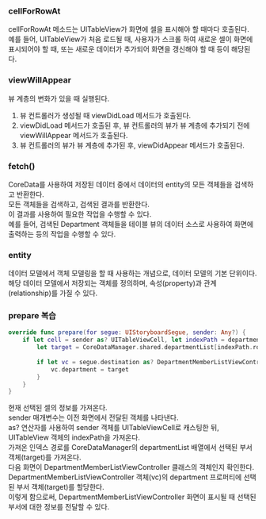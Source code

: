 ### cellForRowAt
cellForRowAt 메소드는 UITableView가 화면에 셀을 표시해야 할 때마다 호출된다.<br>
예를 들어, UITableView가 처음 로드될 때, 사용자가 스크롤 하여 새로운 셀이 화면에 표시되어야
할 때, 또는 새로운 데이터가 추가되어 화면을 갱신해야 할 때 등이 해당된다.<br>


### viewWillAppear
뷰 계층의 변화가 있을 때 실행된다.<br>
1. 뷰 컨트롤러가 생성될 때 viewDidLoad 메서드가 호출된다.<br>
2. viewDidLoad 메서드가 호출된 후, 뷰 컨트롤러의 뷰가 뷰 계층에 추가되기 전에 viewWillAppear 메서드가 호출된다.<br>
3. 뷰 컨트롤러의 뷰가 뷰 계층에 추가된 후, viewDidAppear 메서드가 호출된다.<br>


### fetch()
CoreData를 사용하여 저장된 데이터 중에서 데이터의 entity의 모든 객체들을 검색하고 반환한다.<br>
모든 객체들을 검색하고, 검색된 결과를 반환한다.<br>
이 결과를 사용하여 필요한 작업을 수행할 수 있다.<br>
예를 들어, 검색된 Department 객체들을 테이블 뷰의 데이터 소스로 사용하여 화면에 출력하는 등의 작업을 수행할 수 있다.<br>

### entity
데이터 모델에서 객체 모델링을 할 때 사용하는 개념으로, 데이터 모델의 기본 단위이다.<br>
해당 데이터 모델에서 저장되는 객체를 정의하며, 속성(property)과 관계(relationship)를 가질 수 있다.<br>


### prepare 복습
```swift
override func prepare(for segue: UIStoryboardSegue, sender: Any?) {
    if let cell = sender as? UITableViewCell, let indexPath = departmentListTableView.indexPath(for: cell) {
        let target = CoreDataManager.shared.departmentList[indexPath.row]
        
        if let vc = segue.destination as? DepartmentMemberListViewController {
            vc.department = target
        }
    }
}
```
현재 선택된 셀의 정보를 가져온다.<br>
sender 매개변수는 이전 화면에서 전달된 객체를 나타낸다.<br>
as? 연산자를 사용하여 sender 객체를 UITableViewCell로 캐스팅한 뒤, UITableView 객체의 indexPath을 가져온다.<br>
가져온 인덱스 경로를 CoreDataManager의 departmentList 배열에서 선택된 부서 객체(target)를 가져온다.<br>
다음 화면이 DepartmentMemberListViewController 클래스의 객체인지 확인한다.<br>
DepartmentMemberListViewController 객체(vc)의 department 프로퍼티에 선택된 부서 객체(target)를 할당한다.<br>
이렇게 함으로써, DepartmentMemberListViewController 화면이 표시될 때 선택된 부서에 대한 정보를 전달할 수 있다.<br>
